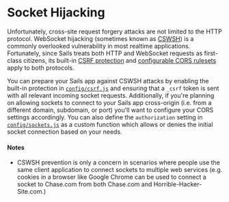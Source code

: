 # Socket Hijacking

Unfortunately, cross-site request forgery attacks are not limited to the HTTP protocol.  WebSocket hijacking (sometimes known as [CSWSH](http://www.christian-schneider.net/CrossSiteWebSocketHijacking.html)) is a commonly overlooked vulnerability in most realtime applications.  Fortunately, since Sails treats both HTTP and WebSocket requests as first-class citizens, its built-in [CSRF protection]() and [configurable CORS rulesets]() apply to both protocols.

You can prepare your Sails app against CSWSH attacks by enabling the built-in protection in [`config/csrf.js`]() and ensuring that a `_csrf` token is sent with all relevant incoming socket requests.  Additionally, if you're planning on allowing sockets to connect to your Sails app cross-origin (i.e. from a different domain, subdomain, or port) you'll want to configure your CORS settings accordingly.  You can also define the `authorization` setting in [`config/sockets.js`]() as a custom function which allows or denies the initial socket connection based on your needs.

#### Notes
+ CSWSH prevention is only a concern in scenarios where people use the same client application to connect sockets to multiple web services (e.g. cookies in a browser like Google Chrome can be used to connect a socket to Chase.com from both Chase.com and Horrible-Hacker-Site.com.)


